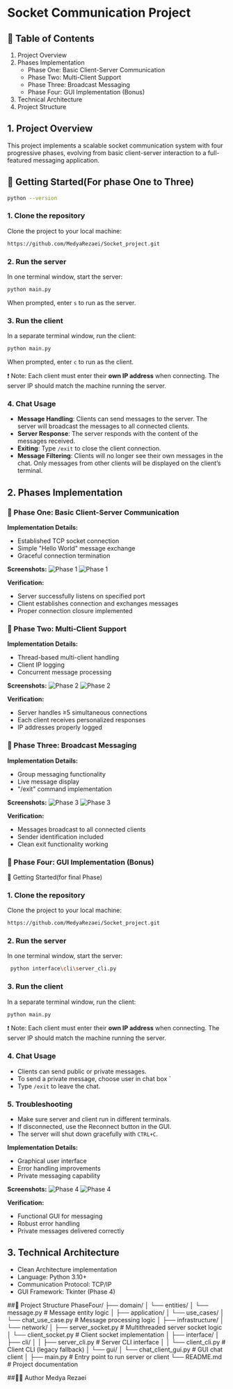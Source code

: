 ﻿# Socket Communication Project 

## 📑 Table of Contents
1. Project Overview
2. Phases Implementation
   - Phase One: Basic Client-Server Communication
   - Phase Two: Multi-Client Support
   - Phase Three: Broadcast Messaging
   - Phase Four: GUI Implementation (Bonus)
3. Technical Architecture
4. Project Structure


## 1. Project Overview
This project implements a scalable socket communication system with four progressive phases, evolving from basic client-server interaction to a full-featured messaging application.

## 🚀 Getting Started(For phase One to Three)

```bash
python --version
```

### 1. Clone the repository

Clone the project to your local machine:

```bash
https://github.com/MedyaRezaei/Socket_project.git
```

### 2. Run the server

In one terminal window, start the server:

```bash
python main.py
```

When prompted, enter `s` to run as the server.

### 3. Run the client

In a separate terminal window, run the client:

```bash
python main.py
```

When prompted, enter `c` to run as the client.

❗ Note: Each client must enter their **own IP address** when connecting.
The server IP should match the machine running the server.

### 4. Chat Usage

- **Message Handling**: Clients can send messages to the server. The server will broadcast the messages to all connected clients.
- **Server Response**: The server responds with the content of the messages received.
- **Exiting**: Type `/exit` to close the client connection.
- **Message Filtering**: Clients will no longer see their own messages in the chat. Only messages from other clients will be displayed on the client’s terminal.


## 2. Phases Implementation

### 🔹 Phase One: Basic Client-Server Communication
**Implementation Details:**
- Established TCP socket connection
- Simple "Hello World" message exchange
- Graceful connection termination

**Screenshots:**
![Phase 1 ](image/image1.png)
![Phase 1 ](image/image2.png)

**Verification:**
- Server successfully listens on specified port
- Client establishes connection and exchanges messages
- Proper connection closure implemented

### 🔹 Phase Two: Multi-Client Support
**Implementation Details:**
- Thread-based multi-client handling
- Client IP logging
- Concurrent message processing

**Screenshots:**
![Phase 2 ](image/image3.png)
![Phase 2 ](image/image4.png)

**Verification:**
- Server handles ≥5 simultaneous connections
- Each client receives personalized responses
- IP addresses properly logged

### 🔹 Phase Three: Broadcast Messaging
**Implementation Details:**
- Group messaging functionality
- Live message display
- "/exit" command implementation

**Screenshots:**
![Phase 3 ](image/image5.png)
![Phase 3 ](image/image6.png)

**Verification:**
- Messages broadcast to all connected clients
- Sender identification included
- Clean exit functionality working

### 🔹 Phase Four: GUI Implementation (Bonus)
🚀 Getting Started(for final Phase)

### 1. Clone the repository

Clone the project to your local machine:



```bash
https://github.com/MedyaRezaei/Socket_project.git
```


### 2. Run the server

In one terminal window, start the server:
```bash
 python interface\cli\server_cli.py
```
### 3. Run the client

In a separate terminal window, run the client:
```bash
python main.py
```

❗ Note: Each client must enter their **own IP address** when connecting.
The server IP should match the machine running the server.
### 4. Chat Usage

- Clients can send public or private messages.
- To send a private message, choose user in chat box `
- Type `/exit` to leave the chat.

### 5. Troubleshooting

- Make sure server and client run in different terminals.
- If disconnected, use the Reconnect button in the GUI.
- The server will shut down gracefully with `CTRL+C`.

**Implementation Details:**
- Graphical user interface
- Error handling improvements
- Private messaging capability

**Screenshots:**
![Phase 4 ](image/image7.png)
![Phase 4 ](image/image8.png)



**Verification:**
- Functional GUI for messaging
- Robust error handling
- Private messages delivered correctly

## 3. Technical Architecture
- Clean Architecture implementation
- Language: Python 3.10+
- Communication Protocol: TCP/IP
- GUI Framework: Tkinter (Phase 4)

##📁 Project Structure
PhaseFour/
├── domain/
│ └── entities/
│ └── message.py # Message entity logic
│
├── application/
│ └── use_cases/
│ └── chat_use_case.py # Message processing logic
│
├── infrastructure/
│ └── network/
│ ├── server_socket.py # Multithreaded server socket logic
│ └── client_socket.py # Client socket implementation
│
├── interface/
│ ├── cli/
│ │ ├── server_cli.py # Server CLI interface
│ │ └── client_cli.py # Client CLI (legacy fallback)
│ └── gui/
│ └── chat_client_gui.py # GUI chat client
│
├── main.py # Entry point to run server or client
└── README.md # Project documentation


##👨‍💻 Author
Medya Rezaei